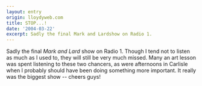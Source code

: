 ```yaml
---
layout: entry
origin: lloydyweb.com
title: STOP...!
date: '2004-03-22'
excerpt: Sadly the final Mark and Lardshow on Radio 1.
---
```

Sadly the final <cite>Mark and Lard</cite> show on Radio 1. Though I tend not to listen as much as I used to, they will still be very much missed. Many an art lesson was spent listening to these two chancers, as were afternoons in Carlisle when I probably should have been doing something more important. It really was the biggest show -- cheers guys!
